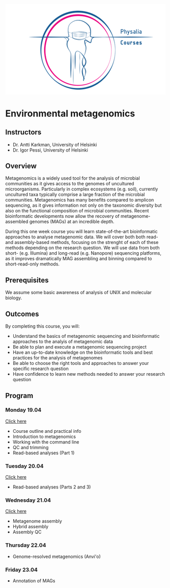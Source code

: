 ![](physalia-logo.png)

# Environmental metagenomics

## Instructors

- Dr. Antti Karkman, University of Helsinki
- Dr. Igor Pessi, University of Helsinki

## Overview
Metagenomics is a widely used tool for the analysis of microbial communities as it gives access to the genomes of uncultured microorganisms.
Particularly in complex ecosystems (e.g. soil), currently uncultured taxa typically comprise a large fraction of the microbial communities.
Metagenomics has many benefits compared to amplicon sequencing, as it gives information not only on the taxonomic diversity but also on the functional composition of microbial communities.
Recent bioinformatic developments now allow the recovery of metagenome-assembled genomes (MAGs) at an incredible depth.  

During this one week course you will learn state-of-the-art bioinformatic approaches to analyse metagenomic data.
We will cover both both read- and assembly-based methods, focusing on the strenght of each of these methods depending on the research question.
We will use data from both short- (e.g. Illumina) and long-read (e.g. Nanopore) sequencing platforms, as it improves dramatically MAG assembling and binning compared to short-read-only methods.

## Prerequisites
We assume some basic awareness of analysis of UNIX and molecular biology.

## Outcomes
By completing this course, you will:

- Understand the basics of metagenomic sequencing and bioinformatic approaches to the analyis of metagenomic data
- Be able to plan and execute a metagenomic sequencing project
- Have an up-to-date knowledge on the bioinformatic tools and best practices for the analysis of metagenomes
- Be able to choose the right tools and approaches to answer your specific research question
- Have confidence to learn new methods needed to answer your research question

## Program

### Monday 19.04
[Click here](Day1/README.md)

- Course outline and practical info
- Introduction to metagenomics
- Working with the command line
- QC and trimming
- Read-based analyses (Part 1)

### Tuesday 20.04
[Click here](Day2/README.md)

- Read-based analyses (Parts 2 and 3)

### Wednesday 21.04
[Click here](Day3/)

- Metagenome assembly
- Hybrid assembly
- Assembly QC

### Thursday 22.04
- Genome-resolved metagenomics (Anvi'o)

### Friday 23.04
- Annotation of MAGs
